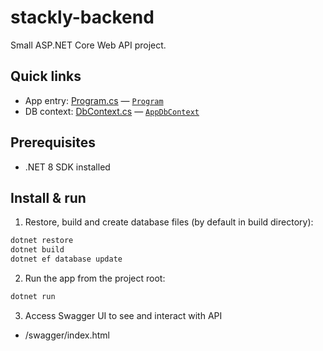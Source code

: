 # stackly-backend

Small ASP.NET Core Web API project.

## Quick links
- App entry: [Program.cs](Program.cs) — [`Program`](Program.cs)  
- DB context: [DbContext.cs](DbContext.cs) — [`AppDbContext`](DbContext.cs)  

## Prerequisites
- .NET 8 SDK installed

## Install & run
1. Restore, build and create database files (by default in build directory):
```bash
dotnet restore
dotnet build
dotnet ef database update
```

2. Run the app from the project root:
```bash
dotnet run
```

3. Access Swagger UI to see and interact with API
- /swagger/index.html
